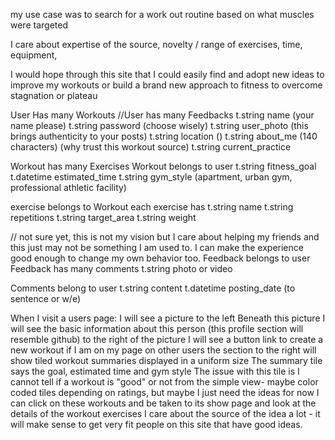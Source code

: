 my use case was to search for a work out routine based on what muscles were targeted

I care about expertise of the source, novelty / range of exercises, time, equipment, 

I would hope through this site that I could easily find and adopt new ideas to improve my workouts or build a brand new approach to fitness to overcome stagnation or plateau 

User Has many Workouts
//User has many Feedbacks
t.string name (your name please)
t.string password (choose wisely)
t.string user_photo (this brings authenticity to your posts)
t.string location ()
t.string about_me (140 characters) (why trust this workout source)
t.string current_practice

Workout has many Exercises
Workout belongs to user
t.string fitness_goal
t.datetime estimated_time
t.string gym_style (apartment, urban gym, professional athletic facility)

exercise belongs to Workout
each exercise has
t.string name
t.string repetitions 
t.string target_area
t.string weight

// not sure yet, this is not my vision but I care about helping my friends and this just may not be something I am used to. I can make the experience good enough to change my own behavior too. 
Feedback belongs to user
Feedback has many comments
t.string photo or video 
 
 Comments belong to user
 t.string content
 t.datetime posting_date (to sentence or w/e)

When I visit a users page:
I will see a picture to the left
Beneath this picture I will see the basic information about this person
(this profile section will resemble github)
to the right of the picture I will see a button link to create a new workout if I am on my page
on other users the section to the right will show tiled workout summaries displayed in a uniform size
The summary tile says the goal, estimated time and gym style 
The issue with this tile is I cannot tell if a workout is "good" or not from the simple view- maybe color coded tiles depending on ratings, but maybe I just need the ideas for now
I can click on these workouts and be taken to its show page and look at the details of the workout exercises
I care about the source of the idea a lot - it will make sense to get very fit people on this site that have good ideas. 











